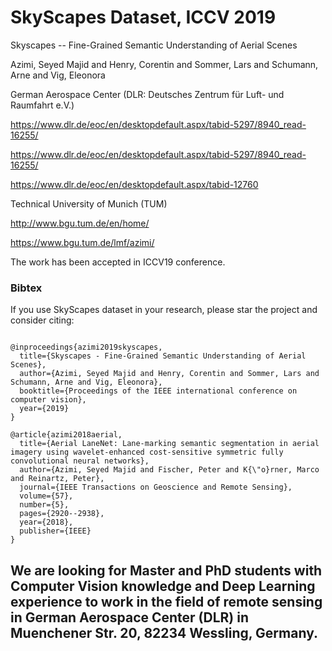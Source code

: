# SkyScapes Dataset, ICCV 2019
Skyscapes  -- Fine-Grained Semantic Understanding of Aerial Scenes

Azimi, Seyed Majid and Henry, Corentin and Sommer, Lars and Schumann, Arne and Vig, Eleonora

German Aerospace Center (DLR: Deutsches Zentrum für Luft- und Raumfahrt e.V.)

https://www.dlr.de/eoc/en/desktopdefault.aspx/tabid-5297/8940_read-16255/

https://www.dlr.de/eoc/en/desktopdefault.aspx/tabid-5297/8940_read-16255/

https://www.dlr.de/eoc/en/desktopdefault.aspx/tabid-12760

Technical University of Munich (TUM)

http://www.bgu.tum.de/en/home/

https://www.bgu.tum.de/lmf/azimi/

The work has been accepted in ICCV19 conference.


### Bibtex
If you use SkyScapes dataset in your research, please star the project and consider citing:

```

@inproceedings{azimi2019skyscapes,
  title={Skyscapes - Fine-Grained Semantic Understanding of Aerial Scenes},
  author={Azimi, Seyed Majid and Henry, Corentin and Sommer, Lars and Schumann, Arne and Vig, Eleonora},
  booktitle={Proceedings of the IEEE international conference on computer vision},
  year={2019}
}

@article{azimi2018aerial,
  title={Aerial LaneNet: Lane-marking semantic segmentation in aerial imagery using wavelet-enhanced cost-sensitive symmetric fully convolutional neural networks},
  author={Azimi, Seyed Majid and Fischer, Peter and K{\"o}rner, Marco and Reinartz, Peter},
  journal={IEEE Transactions on Geoscience and Remote Sensing},
  volume={57},
  number={5},
  pages={2920--2938},
  year={2018},
  publisher={IEEE}
}
```

## We are looking for Master and PhD students with Computer Vision knowledge and Deep Learning experience to work in the field of remote sensing in German Aerospace Center (DLR) in  Muenchener Str. 20, 82234 Wessling, Germany.
